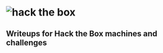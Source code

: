 # ![hack the box](https://github.com/eesantiago/Writeups/blob/master/hack_the_box/logo.jpeg)

## Writeups for Hack the Box machines and challenges

